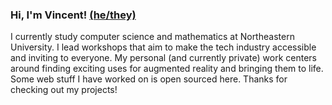 ### Hi, I'm Vincent! [(he/they)](https://pronoun.is/he?or=they)
I currently study computer science and mathematics at Northeastern University. I lead workshops that aim to make the tech industry accessible and inviting to everyone. My personal (and currently private) work centers around finding exciting uses for augmented reality and bringing them to life. Some web stuff I have worked on is open sourced here. Thanks for checking out my projects!
